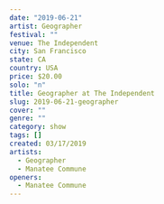 ```yaml
---
date: "2019-06-21"
artist: Geographer
festival: ""
venue: The Independent
city: San Francisco
state: CA
country: USA
price: $20.00
solo: "n"
title: Geographer at The Independent
slug: 2019-06-21-geographer
cover: ""
genre: ""
category: show
tags: []
created: 03/17/2019
artists:
  - Geographer
  - Manatee Commune
openers:
  - Manatee Commune
---
```

